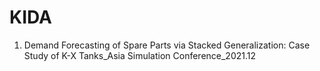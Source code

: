 # KIDA

1) Demand Forecasting of Spare Parts via Stacked Generalization: Case Study of K-X Tanks_Asia Simulation Conference_2021.12

